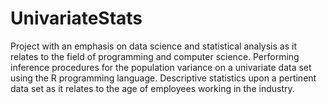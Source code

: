 # UnivariateStats
Project with an emphasis on data science and statistical analysis as it relates to the field of programming and computer science. Performing inference procedures for the population variance on a univariate data set using the R programming language. Descriptive statistics upon a pertinent data set as it relates to the age of employees working in the industry.
